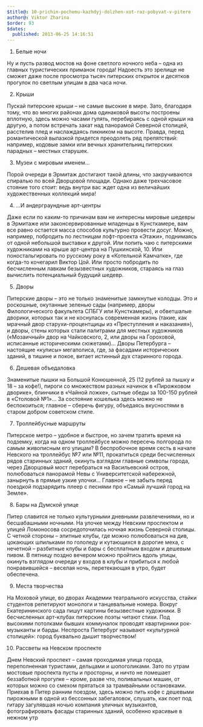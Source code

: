 ```yaml
---
$title@: 10-prichin-pochemu-kazhdyj-dolzhen-xot-raz-pobyvat-v-pitere
author@: Viktor Zharina
$order: 93
$dates:
  published: 2013-06-25 14:16:51
---
```

1. Белые ночи

Ну и пусть развод мостов на фоне светлого ночного неба – одна из главных туристических приманок города! Надоесть это зрелище не сможет даже после просмотра тысяч питерских открыток и десятков прогулок по светлым улицам в два часа ночи.



2. Крыши

Пускай питерские крыши – не самые высокие в мире. Зато, благодаря тому, что во многих районах дома одинаковой высоты построены вплотную, здесь можно часами гулять, перебираясь с одной крыши на другую, а потом встречать закат над панорамой Северной столицей, расстелив плед и наслаждаясь пикником на высоте. Правда, перед романтической вылазкой придется преодолеть ряд препятствий: например, кодовые замки или вечных хранительниц питерских парадных – местных старушек.



3. Музеи с мировым именем…

Порой очереди в Эрмитаж достигают такой длины, что закручиваются спиралью по всей Дворцовой площади. Однако даже трехчасовое стояние того стоит: ведь внутри вас ждет одна из величайших художественных коллекций мира!



4. …И андерграундные арт-центры

Даже если по каким-то причинам вам не интересны мировые шедевры в Эрмитаже или законсервированные младенцы в Кунсткамере, вам все равно остается масса способов культурно провести досуг. Можно, например, побродить по лестницам лофт-проекта «Этажи», поднимаясь от одной небольшой выставки к другой. Или попить чаю с питерскими художниками на крыше арт-центра на Пушкинской, 10. Или поностальгировать по русскому року в «Котельной Камчатке», где когда-то кочегарил Виктор Цой. Или просто побродить по бесчисленным лавкам безызвестных художников, стараясь на глаз вычислить потенциальный будущий шедевр.

<!--more-->

5. Дворы

Питерские дворы – это не только знаменитые замкнутые колодцы. Это и роскошные, окутанные зеленью сады (например, дворы Филологического факультета СПБГУ или Кунсткамеры), и обветшалые дворики, которых так и не коснулась современная жизнь (такие, как мрачный двор старухи-процентщицы из «Преступления и наказания»), и дворы, стены которых стали палитрами для местных художников («Мозаичный» двор на Чайковского, 2, или дворы на Гороховой, исписанные историческими сюжетами)… Дворы Петербурга – настоящие «кулисы» мегаполиса, где, за фасадами исторических зданий, в тишине и покое, витает истинный дух старинного города.



6. Дешевая объедаловка



Знаменитые пышки на Большой Конюшенной, 25 (12 рублей за пышку и 18 – за кофе!), пироги со множеством разных начинок в «Пирожковом дворике», блинчики в «Чайной ложке», сытные обеды за 100-150 рублей в «Столовой №1»… За состояние кошелька здесь можно не беспокоиться; главное – сберечь фигуру, объедаясь вкусностями в старом добром советском стиле.



7. Троллейбусные маршруты



Питерское метро – удобное и быстрое, но зачем тратить время на подземку, когда на одном троллейбусе можно пересечь полгорода по самым живописным его улицам? В беспробочное время сесть в начале Невского на троллейбус №7 или №11, прокатиться среди бесчисленных рядов старинных зданий, окинуть взглядом главные символы города, через Дворцовый мост перебраться на Васильевский остров, полюбоваться панорамой Невы с Университетской набережной, занырнуть в прямые узкие улочки… Главное – не забыть перед поездкой подзарядить плеер с песнями про «Самый лучший город на Земле».



8. Бары на Думской улице

Питер славится не только культурными дневными развлечениями, но и бесшабашными ночными. На улочке между Невским проспектом и улицей Ломоносова сосредоточилась ночная жизнь Северной столицы. С четной стороны – элитные клубы, где можно полюбоваться на див, цокающих шпильками по гололеду и кутающихся в дорогие меха, с нечетной – разбитные клубы и бары с бесплатным входом и дешевым пивом. В пятницу поздно вечером можно пройтись вдоль улицы, окинуть взглядом очереди у входов в клубы и прибиться к любой понравившейся – веселая ночь, перетекающая в утро, будет обеспечена.



9. Места творчества

На Моховой улице, во дворах Академии театрального искусства, стайки студентов репетируют монологи и танцевальные номера. Вокруг Екатерининского сада пишут картины безызвестные художники. В бесчисленных арт-клубах питерские поэты читают стихи. Под высокими потолками бывших коммуналок проводят квартирники рок-музыканты и барды. Неспроста Петербург называют «культурной столицей»: город буквально дышит творчеством!



10. Рассветы на Невском проспекте

Днем Невский проспект – самая проходимая улица города, переполненная туристами, дельцами и шопоголиками. Зато по утрам мостовые проспекта пусты и просторны, и ничто не помешает беззаботной прогулке – кроме, разве что, поливальных машин, от которых можно со смехом прятаться за трамвайными остановками. Приехав в Питер ранним поездом, здесь можно пить кофе с дешевыми пирожными в одной из бессонных забегаловок, слушать, как поет под гитару загулявшая ночью компания уличных музыкантов, фотографировать фасады старинных зданий, особенно красивые в нежном утр